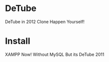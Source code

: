 # DeTube
DeTube in 2012 Clone Happen Yourself!
# Install
XAMPP Now! Without MySQL But its DeTube 2011

